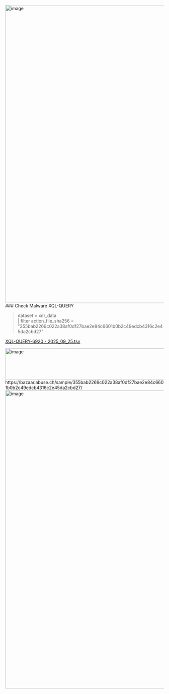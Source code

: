<img width="1251" height="946" alt="image" src="https://github.com/user-attachments/assets/95e03016-00e3-4a65-91bf-62903e18ad09" />### Check Malware XQL-QUERY  
> dataset = xdr_data  
> | filter action_file_sha256 = "355bab2269c022a38af0df27bae2e84c6601b0b2c49edcb4316c2e45da2cbd27"  

[XQL-QUERY-6920 - 2025_09_25.tsv](https://github.com/user-attachments/files/22533962/XQL-QUERY-6920.-.2025_09_25.tsv)

<img width="1403" height="99" alt="image" src="https://github.com/user-attachments/assets/5cf1c32a-777f-404f-b4a9-8eac9f49e531" />
https://bazaar.abuse.ch/sample/355bab2269c022a38af0df27bae2e84c6601b0b2c49edcb4316c2e45da2cbd27/
<img width="1253" height="947" alt="image" src="https://github.com/user-attachments/assets/8f357f4b-f70e-4fb7-9b2f-a5876382d641" />


